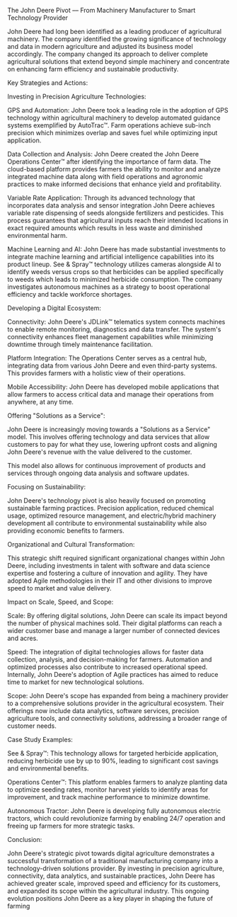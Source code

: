 The John Deere Pivot –– From Machinery Manufacturer to Smart Technology Provider



John Deere had long been identified as a leading producer of agricultural machinery. The company identified the growing significance of technology and data in modern agriculture and adjusted its business model accordingly. The company changed its approach to deliver complete agricultural solutions that extend beyond simple machinery and concentrate on enhancing farm efficiency and sustainable productivity.

Key Strategies and Actions: 

Investing in Precision Agriculture Technologies: 

GPS and Automation: John Deere took a leading role in the adoption of GPS technology within agricultural machinery to develop automated guidance systems exemplified by AutoTrac™. Farm operations achieve sub-inch precision which minimizes overlap and saves fuel while optimizing input application.

Data Collection and Analysis: John Deere created the John Deere Operations Center™ after identifying the importance of farm data. The cloud-based platform provides farmers the ability to monitor and analyze integrated machine data along with field operations and agronomic practices to make informed decisions that enhance yield and profitability.

Variable Rate Application: Through its advanced technology that incorporates data analysis and sensor integration John Deere achieves variable rate dispensing of seeds alongside fertilizers and pesticides. This process guarantees that agricultural inputs reach their intended locations in exact required amounts which results in less waste and diminished environmental harm.

Machine Learning and AI: John Deere has made substantial investments to integrate machine learning and artificial intelligence capabilities into its product lineup. See & Spray™ technology utilizes cameras alongside AI to identify weeds versus crops so that herbicides can be applied specifically to weeds which leads to minimized herbicide consumption. The company investigates autonomous machines as a strategy to boost operational efficiency and tackle workforce shortages.

Developing a Digital Ecosystem: 

Connectivity: John Deere's JDLink™ telematics system connects machines to enable remote monitoring, diagnostics and data transfer. The system's connectivity enhances fleet management capabilities while minimizing downtime through timely maintenance facilitation.

Platform Integration: The Operations Center serves as a central hub, integrating data from various John Deere and even third-party systems. This provides farmers with a holistic view of their operations.   

Mobile Accessibility: John Deere has developed mobile applications that allow farmers to access critical data and manage their operations from anywhere, at any time.   

Offering "Solutions as a Service":

John Deere is increasingly moving towards a "Solutions as a Service" model. This involves offering technology and data services that allow customers to pay for what they use, lowering upfront costs and aligning John Deere's revenue with the value delivered to the customer.   

This model also allows for continuous improvement of products and services through ongoing data analysis and software updates.

Focusing on Sustainability:

John Deere's technology pivot is also heavily focused on promoting sustainable farming practices. Precision application, reduced chemical usage, optimized resource management, and electric/hybrid machinery development all contribute to environmental sustainability while also providing economic benefits to farmers.   

Organizational and Cultural Transformation:

This strategic shift required significant organizational changes within John Deere, including investments in talent with software and data science expertise and fostering a culture of innovation and agility. They have adopted Agile methodologies in their IT and other divisions to improve speed to market and value delivery.   

Impact on Scale, Speed, and Scope:

Scale: By offering digital solutions, John Deere can scale its impact beyond the number of physical machines sold. Their digital platforms can reach a wider customer base and manage a larger number of connected devices and acres.

Speed: The integration of digital technologies allows for faster data collection, analysis, and decision-making for farmers. Automation and optimized processes also contribute to increased operational speed. Internally, John Deere's adoption of Agile practices has aimed to reduce time to market for new technological solutions.   

Scope: John Deere's scope has expanded from being a machinery provider to a comprehensive solutions provider in the agricultural ecosystem. Their offerings now include data analytics, software services, precision agriculture tools, and connectivity solutions, addressing a broader range of customer needs.

Case Study Examples:

See & Spray™: This technology allows for targeted herbicide application, reducing herbicide use by up to 90%, leading to significant cost savings and environmental benefits.

Operations Center™: This platform enables farmers to analyze planting data to optimize seeding rates, monitor harvest yields to identify areas for improvement, and track machine performance to minimize downtime.   

Autonomous Tractor: John Deere is developing fully autonomous electric tractors, which could revolutionize farming by enabling 24/7 operation and freeing up farmers for more strategic tasks.   

Conclusion:

John Deere's strategic pivot towards digital agriculture demonstrates a successful transformation of a traditional manufacturing company into a technology-driven solutions provider. By investing in precision agriculture, connectivity, data analytics, and sustainable practices, John Deere has achieved greater scale, improved speed and efficiency for its customers, and expanded its scope within the agricultural industry. This ongoing evolution positions John Deere as a key player in shaping the future of farming